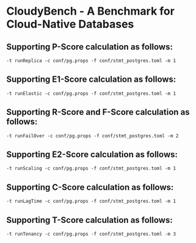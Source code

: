# CloudyBench - A Benchmark for Cloud-Native Databases 

## Supporting P-Score calculation as follows:

```
-t runReplica -c conf/pg.props -f conf/stmt_postgres.toml -m 1
```

## Supporting E1-Score calculation as follows:

```
-t runElastic -c conf/pg.props -f conf/stmt_postgres.toml -m 1
```

## Supporting R-Score and F-Score calculation as follows:

```
-t runFailOver -c conf/pg.props -f conf/stmt_postgres.toml -m 2
```

## Supporting E2-Score calculation as follows:

```
-t runScaling -c conf/pg.props -f conf/stmt_postgres.toml -m 1
```

## Supporting C-Score calculation as follows:

```
-t runLagTime -c conf/pg.props -f conf/stmt_postgres.toml -m 1
```

## Supporting T-Score calculation as follows:

```
-t runTenancy -c conf/pg.props -f conf/stmt_postgres.toml -m 3
```
